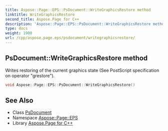 ```yaml
---
title: Aspose::Page::EPS::PsDocument::WriteGraphicsRestore method
linktitle: WriteGraphicsRestore
second_title: Aspose.Page for C++
description: 'Aspose::Page::EPS::PsDocument::WriteGraphicsRestore method. Writes restoring of the current graphics state (See PostScript specification on operator "grestore") in C++.'
type: docs
weight: 1900
url: /cpp/aspose.page.eps/psdocument/writegraphicsrestore/
---
```

## PsDocument::WriteGraphicsRestore method


Writes restoring of the current graphics state (See PostScript specification on operator "grestore").

```cpp
void Aspose::Page::EPS::PsDocument::WriteGraphicsRestore()
```

## See Also

* Class [PsDocument](../)
* Namespace [Aspose::Page::EPS](../../)
* Library [Aspose.Page for C++](../../../)
